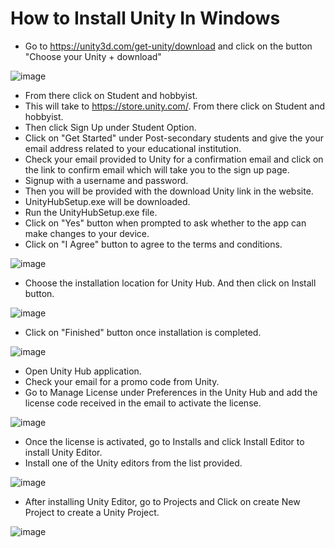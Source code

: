 # How to Install Unity In Windows

* Go to https://unity3d.com/get-unity/download and click on the button "Choose your Unity + download"

![image](https://user-images.githubusercontent.com/7041610/189507188-4bc13529-1d30-4af0-8988-9904443625f2.png)
* From there click on Student and hobbyist.
* This will take to https://store.unity.com/. From there click on Student and hobbyist.
* Then click Sign Up under Student Option. 
* Click on "Get Started" under Post-secondary students and give the your email address related to your educational institution.
* Check your email provided to Unity for a confirmation email and click on the link to confirm email which will take you to the sign up page.
* Signup with a username and password.
* Then you will be provided with the download Unity link in the website.
* UnityHubSetup.exe will be downloaded.
* Run the UnityHubSetup.exe file.
* Click on "Yes" button when prompted to ask whether to the app can make changes to your device.
* Click on "I Agree" button to agree to the terms and conditions.

![image](https://user-images.githubusercontent.com/7041610/189508268-1273a88a-77a1-45b9-a036-2401976aa1f2.png)

* Choose the installation location for Unity Hub. And then click on Install button.

![image](https://user-images.githubusercontent.com/7041610/189507541-ee4a18d2-abf3-477b-9a9b-34b79ba8adee.png)
* Click on "Finished" button once installation is completed.
 
![image](https://user-images.githubusercontent.com/7041610/189507568-3bdb3316-f6c8-40ff-8159-47321b45c409.png)
* Open Unity Hub application.
* Check your email for a promo code from Unity. 
* Go to Manage License under Preferences in the Unity Hub and add the license code received in the email to activate the license.
 
![image](https://user-images.githubusercontent.com/7041610/189507764-11bcb9ea-fbb3-4238-a94c-53636d14f5f8.png)
* Once the license is activated, go to Installs and click Install Editor to install Unity Editor. 
* Install one of the Unity editors from the list provided.

![image](https://user-images.githubusercontent.com/7041610/189507887-6b802f36-bc2c-475f-b9c6-b57d2c340e9f.png)
* After installing Unity Editor, go to Projects and Click on create New Project to create a Unity Project.

![image](https://user-images.githubusercontent.com/7041610/189507946-01a118bd-dba4-4d20-88a5-4e78e4bc4bc6.png)


